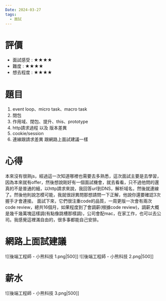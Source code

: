 ```yaml
---
Date: 2024-03-27
tags:
  - 面試
---
```

# 評價
* 面試感受 : ★★★★
* 難度 : ★★★★
* 想去程度 : ★★★★
# 題目
1. event loop、micro task、macro task
2. 閉包
3. 作用域、閉包、提升、this、prototype
4. http請求過程 以及 版本差異
5. cookie/session
6. 連線跟請求差異
跟網路上面試建議一樣
# 心得
本來沒有很熟js，經過這一次知道哪裡也需要去多熟悉，這次面試主要是去學習，因為本來就有offer，然後想說剛好有一個面試機會，就去看看，只不過他問的還真的不是普通的細，以http請求來說，我回答url到DNS，解析域名，然後就連線了。然後他則說怎模可能，我就很訝異問那想請問一下正解，他說你還要確認3次握手才會連接。
面試下來，它們很注重code的品質，一周更版一次會有兩次code review，總共16個月，如果程度到了會調薪(根據code review)，調薪大概是幾千幾萬塊這樣調(有點像跳槽那樣調)，公司會配mac，在家工作，也可以去公司。我感覺這裡滿自由的，很多事都能自己安排。
# 網路上面試建議
![[後端工程師 - 小熊科技 1.png|500]]
![[後端工程師 - 小熊科技 2.png|500]]
# 薪水
![[後端工程師 - 小熊科技 3.png|500]]